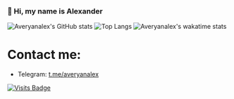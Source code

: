 ### 👋 Hi, my name is Alexander
![Averyanalex's GitHub stats](https://github-readme-stats.vercel.app/api?username=averyanalex&show_icons=true&theme=algolia)
![Top Langs](https://github-readme-stats.vercel.app/api/top-langs/?username=averyanalex&show_icons=true&layout=compact&theme=algolia)
![Averyanalex's wakatime stats](https://github-readme-stats.vercel.app/api/wakatime?username=averyanalex&theme=algolia)
# Contact me:
* Telegram: [t.me/averyanalex](https://t.me/averyanalex)

[![Visits Badge](https://badges.pufler.dev/visits/averyanalex/averyanalex)](https://badges.pufler.dev)
